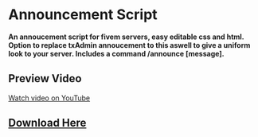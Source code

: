 # Announcement Script

**An annoucement script for fivem servers, easy editable css and html. Option to replace txAdmin annoucement to this aswell to give a uniform look to your server. Includes a command /announce [message].**

## Preview Video
[Watch video on YouTube]()

## [Download Here](https://github.com/EZ-Scripts/ez_announcement)
